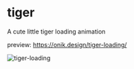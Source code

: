 # tiger
A cute little tiger loading animation

preview: https://onik.design/tiger-loading/

![tiger-loading](https://user-images.githubusercontent.com/102500094/162624887-d5c1a66b-a043-44a4-b606-1f5775299bc8.gif)
